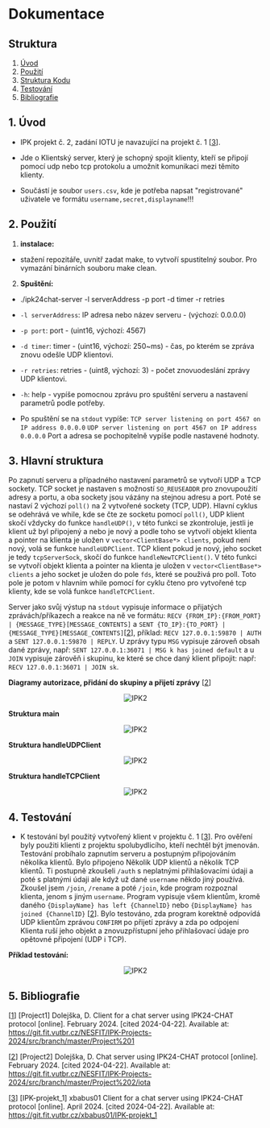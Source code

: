 # Dokumentace

## Struktura

1. [Úvod](#uvod)
2. [Použití](#pouziti)
3. [Struktura Kodu](#struktura)
4. [Testování](#testovani)
5. [Bibliografie](bibliografie)

## 1. Úvod

- IPK projekt č. 2, zadání IOTU je navazující na projekt č. 1 [<a name="3" href="#IPK-projekt_1">3</a>].
- Jde o Klientský server, který je schopný spojit klienty, kteří se připojí pomocí udp nebo tcp protokolu a umožnit komunikaci mezi těmito klienty.

- Součástí je soubor `users.csv`, kde je potřeba napsat "registrované" uživatele ve formátu `username,secret,displayname`!!!

## 2. Použití

1. **instalace:**
- stažení repozitáře, uvnitř zadat make, to vytvoří spustitelný soubor. Pro vymazání binárních souboru make clean.

2. **Spuštění:**
- ./ipk24chat-server -l serverAddress -p port -d timer -r retries
- `-l serverAddress`: IP adresa nebo název serveru - (výchozí: 0.0.0.0)
- `-p port`: port - (uint16, výchozí: 4567)
- `-d timer`: timer - (uint16, výchozí: 250~ms) - čas, po kterém se zpráva znovu odešle UDP klientovi.
- `-r retries`: retries - (uint8, výchozí: 3) - počet znovuodeslání zprávy UDP klientovi.
- `-h`: help - vypíše pomocnou zprávu pro spuštění serveru a nastavení parametrů podle potřeby.

- Po spuštění se na `stdout` vypíše: 
    `TCP server listening on port 4567 on IP address 0.0.0.0`
    `UDP server listening on port 4567 on IP address 0.0.0.0`
    Port a adresa se pochopitelně vypíše podle nastavené hodnoty.
## 3. Hlavní struktura

Po zapnutí serveru a případného nastavení parametrů se vytvoří UDP a TCP sockety. TCP socket je nastaven s možností `SO_REUSEADDR` pro znovupoužití adresy a portu, a oba sockety jsou vázány na stejnou adresu a port. Poté se nastaví 2 výchozí `poll()` na 2 vytvořené sockety (TCP, UDP). Hlavní cyklus se odehrává ve while, kde se čte ze socketu pomocí `poll()`, UDP klient skočí vždycky do funkce `handleUDP()`, v této funkci se zkontroluje, jestli je klient už byl připojený a nebo je nový a podle toho se vytvoří objekt klienta a pointer na klienta je uložen v `vector<ClientBase*> clients`, pokud není nový, volá se funkce `handleUDPClient`. TCP klient pokud je nový, jeho socket je tedy `tcpServerSock`, skočí do funkce `handleNewTCPClient()`. V této funkci se vytvoří objekt klienta a pointer na klienta je uložen v `vector<ClientBase*> clients` a jeho socket je uložen do pole `fds`, které se použivá pro poll. Toto pole je potom v hlavním while pomocí for cyklu čteno pro vytvořené tcp klienty, kde se volá funkce `handleTCPClient`.

Server jako svůj výstup na `stdout` vypisuje informace o přijatých zprávách/příkazech a reakce na ně ve formátu: `RECV {FROM_IP}:{FROM_PORT} | {MESSAGE_TYPE}[MESSAGE_CONTENTS]` a `SENT {TO_IP}:{TO_PORT} | {MESSAGE_TYPE}[MESSAGE_CONTENTS]`[<a name="2" href="#Project2">2</a>], příklad: `RECV 127.0.0.1:59870 | AUTH` a `SENT 127.0.0.1:59870 | REPLY`. U zprávy typu `MSG` vypisuje zároveň obsah dané zprávy, např: `SENT 127.0.0.1:36071 | MSG k has joined default` a u `JOIN` vypisuje zárověň i skupinu, ke které se chce daný klient připojit: např: `RECV 127.0.0.1:36071 | JOIN sk`. 

**Diagramy autorizace, přidání do skupiny a přijetí zprávy** 
[<a name="2" href="#Project2">2</a>]
<p align="center">
  <img src="diagrams/auth_join_mess.png" alt="IPK2">
</p> 


**Struktura main**
<p align="center">
  <img src="diagrams/IPK_main.png" alt="IPK2">
</p>

**Struktura handleUDPClient**
<p align="center">
  <img src="diagrams/IPK_handleUDPClient.png" alt="IPK2">
</p>

**Struktura handleTCPClient**
<p align="center">
  <img src="diagrams/IPK_handleTCPClient.png" alt="IPK2">
</p>    

## 4. Testování

- K testování byl použitý vytvořený klient v projektu č. 1 [<a name="3" href="#IPK-projekt_1">3</a>]. Pro ověření byly použiti klienti z projektu spolubydlicího, kteří nechtěl být jmenován. Testování probíhalo zapnutím serveru a postupným připojováním několika klientů. Bylo připojeno Několik UDP klientů a několik TCP klientů. Ti postupně zkoušeli `/auth` s neplatnými přihlašovacími údaji a poté s platnými údaji ale když už dané `username` někdo jiný používá. Zkoušel jsem `/join`, `/rename` a poté `/join`, kde program rozpoznal klienta, jenom s jiným `username`. Program vypisuje všem klientům, kromě daného `{DisplayName} has left {ChannelID}` nebo `{DisplayName} has joined {ChannelID}` [<a name="2" href="#Project2">2</a>]. Bylo testováno, zda program korektně odpovídá UDP klientům zprávou `CONFIRM` po přijetí zprávy a zda po odpojení Klienta ruší jeho objekt a znovuzpřístupní jeho přihlašovací údaje pro opětovné připojení (UDP i TCP).

**Příklad testování:**
<p align="center">
  <img src="diagrams/testing.png" alt="IPK2">
</p>

## 5. Bibliografie

[<a name="Project1"></a><a href="#1">1</a>] [Project1] Dolejška, D. Client for a chat server using IPK24-CHAT protocol [online]. February 2024. [cited 2024-04-22]. Available at: https://git.fit.vutbr.cz/NESFIT/IPK-Projects-2024/src/branch/master/Project%201

[<a name="Project2"></a><a href="#2">2</a>] [Project2] Dolejška, D. Chat server using IPK24-CHAT protocol [online]. February 2024. [cited 2024-04-22]. Available at: https://git.fit.vutbr.cz/NESFIT/IPK-Projects-2024/src/branch/master/Project%202/iota

[<a name="IPK-projekt_1"></a><a href="#3">3</a>] [IPK-projekt_1] xbabus01 Client for a chat server using IPK24-CHAT protocol [online]. April 2024. [cited 2024-04-22]. Available at: https://git.fit.vutbr.cz/xbabus01/IPK-projekt_1

